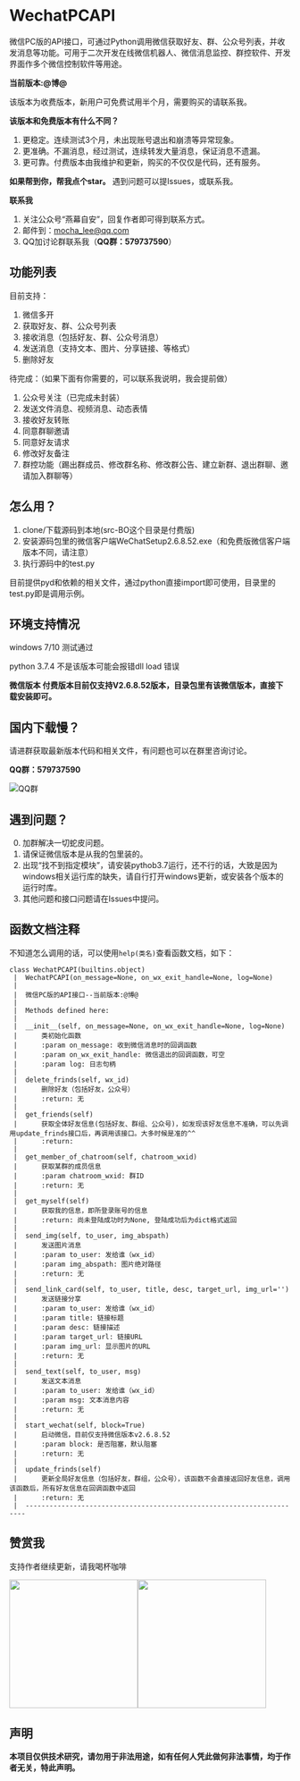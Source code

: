 # WechatPCAPI
微信PC版的API接口，可通过Python调用微信获取好友、群、公众号列表，并收发消息等功能。可用于二次开发在线微信机器人、微信消息监控、群控软件、开发界面作多个微信控制软件等用途。

**当前版本:@博@**  

该版本为收费版本，新用户可免费试用半个月，需要购买的请联系我。

**该版本和免费版本有什么不同？**

1. 更稳定。连续测试3个月，未出现账号退出和崩溃等异常现象。
2. 更准确。不漏消息，经过测试，连续转发大量消息，保证消息不遗漏。
3. 更可靠。付费版本由我维护和更新，购买的不仅仅是代码，还有服务。

**如果帮到你，帮我点个star。**
遇到问题可以提Issues，或联系我。

**联系我**
1. 关注公众号“燕幕自安”，回复作者即可得到联系方式。
2. 邮件到：mocha_lee@qq.com
3. QQ加讨论群联系我（**QQ群：579737590**）


## 功能列表

目前支持：

1. 微信多开
2. 获取好友、群、公众号列表
3. 接收消息（包括好友、群、公众号消息）
4. 发送消息（支持文本、图片、分享链接、等格式）
5. 删除好友

待完成：（如果下面有你需要的，可以联系我说明，我会提前做）

1. 公众号关注（已完成未封装）
2. 发送文件消息、视频消息、动态表情
3. 接收好友转账
4. 同意群聊邀请
5. 同意好友请求
6. 修改好友备注
7. 群控功能（踢出群成员、修改群名称、修改群公告、建立新群、退出群聊、邀请加入群聊等）


## 怎么用？

1. clone/下载源码到本地(src-BO这个目录是付费版)
2. 安装源码包里的微信客户端WeChatSetup2.6.8.52.exe（和免费版微信客户端版本不同，请注意）
3. 执行源码中的test.py

目前提供pyd和依赖的相关文件，通过python直接import即可使用，目录里的test.py即是调用示例。

## 环境支持情况

windows 7/10 测试通过

python 3.7.4 不是该版本可能会报错dll load 错误

**微信版本 付费版本目前仅支持V2.6.8.52版本，目录包里有该微信版本，直接下载安装即可。**

## 国内下载慢？

请进群获取最新版本代码和相关文件，有问题也可以在群里咨询讨论。

**QQ群：579737590**

![QQ群](https://github.com/Mocha-L/wechat_wegoing/blob/master/image/qq.png)

## 遇到问题？

0. 加群解决一切蛇皮问题。
1. 请保证微信版本是从我的包里装的。
2. 出现“找不到指定模块”，请安装pythob3.7运行，还不行的话，大致是因为windows相关运行库的缺失，请自行打开windows更新，或安装各个版本的运行时库。
3. 其他问题和接口问题请在Issues中提问。

## 函数文档注释

不知道怎么调用的话，可以使用``help(类名)``查看函数文档，如下：

    class WechatPCAPI(builtins.object)
     |  WechatPCAPI(on_message=None, on_wx_exit_handle=None, log=None)
     |  
     |  微信PC版的API接口--当前版本:@博@
     |  
     |  Methods defined here:
     |  
     |  __init__(self, on_message=None, on_wx_exit_handle=None, log=None)
     |      类初始化函数
     |      :param on_message: 收到微信消息时的回调函数
     |      :param on_wx_exit_handle: 微信退出的回调函数，可空
     |      :param log: 日志句柄
     |  
     |  delete_frinds(self, wx_id)
     |      删除好友（包括好友，公众号）
     |      :return: 无
     |  
     |  get_friends(self)
     |      获取全体好友信息(包括好友、群组、公众号)，如发现该好友信息不准确，可以先调用update_frinds接口后，再调用该接口。大多时候是准的^^
     |      :return:
     |  
     |  get_member_of_chatroom(self, chatroom_wxid)
     |      获取某群的成员信息
     |      :param chatroom_wxid: 群ID
     |      :return: 无
     |  
     |  get_myself(self)
     |      获取我的信息，即所登录账号的信息
     |      :return: 尚未登陆成功时为None, 登陆成功后为dict格式返回
     |  
     |  send_img(self, to_user, img_abspath)
     |      发送图片消息
     |      :param to_user: 发给谁（wx_id）
     |      :param img_abspath: 图片绝对路径
     |      :return: 无
     |  
     |  send_link_card(self, to_user, title, desc, target_url, img_url='')
     |      发送链接分享
     |      :param to_user: 发给谁（wx_id）
     |      :param title: 链接标题
     |      :param desc: 链接描述
     |      :param target_url: 链接URL
     |      :param img_url: 显示图片的URL
     |      :return: 无
     |  
     |  send_text(self, to_user, msg)
     |      发送文本消息
     |      :param to_user: 发给谁（wx_id）
     |      :param msg: 文本消息内容
     |      :return: 无
     |  
     |  start_wechat(self, block=True)
     |      启动微信，目前仅支持微信版本v2.6.8.52
     |      :param block: 是否阻塞，默认阻塞
     |      :return: 无
     |  
     |  update_frinds(self)
     |      更新全局好友信息（包括好友，群组，公众号），该函数不会直接返回好友信息，调用该函数后，所有好友信息在回调函数中返回
     |      :return: 无
     |  ----------------------------------------------------------------------


## 赞赏我

支持作者继续更新，请我喝杯咖啡

<img src="https://github.com/Mocha-L/findtheone/blob/master/pic/ali.png" width="230px" /><img src="https://github.com/Mocha-L/findtheone/blob/master/pic/wechat.png" width="230px" />

## 声明

**本项目仅供技术研究，请勿用于非法用途，如有任何人凭此做何非法事情，均于作者无关，特此声明。**
